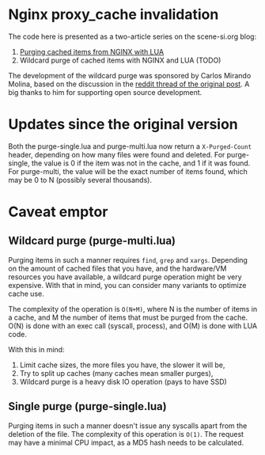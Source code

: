 # Nginx proxy_cache invalidation

The code here is presented as a two-article series on the scene-si.org blog:

1. [Purging cached items from NGINX with LUA](https://scene-si.org/2016/11/02/purging-cached-items-from-nginx-with-lua/)
2. Wildcard purge of cached items with NGINX and LUA (TODO)

The development of the wildcard purge was sponsored by Carlos Mirando Molina, based on the
discussion in the [reddit thread of the original post](https://www.reddit.com/r/nginx/comments/5apd4u/purging_cached_items_from_nginx_with_lua_tit/).
A big thanks to him for supporting open source development.

# Updates since the original version

Both the purge-single.lua and purge-multi.lua now return a `X-Purged-Count` header, depending on how many files were
found and deleted. For purge-single, the value is 0 if the item was not in the cache, and 1 if it was found. For
purge-multi, the value will be the exact number of items found, which may be 0 to N (possibly several thousands).

# Caveat emptor

## Wildcard purge (purge-multi.lua)

Purging items in such a manner requires `find`, `grep` and `xargs`. Depending on the amount of cached files that you have,
and the hardware/VM resources you have available, a wildcard purge operation might be very expensive. With that in mind,
you can consider many variants to optimize cache use.

The complexity of the operation is `O(N+M)`, where N is the number of items in a cache, and M the number of items
that must be purged from the cache. O(N) is done with an exec call (syscall, process), and O(M) is done with LUA code.

With this in mind:

1. Limit cache sizes, the more files you have, the slower it will be,
2. Try to split up caches (many caches mean smaller purges),
3. Wildcard purge is a heavy disk IO operation (pays to have SSD)

## Single purge (purge-single.lua)

Purging items in such a manner doesn't issue any syscalls apart from the deletion of the file. The complexity of this
operation is `O(1)`. The request may have a minimal CPU impact, as a MD5 hash needs to be calculated.
